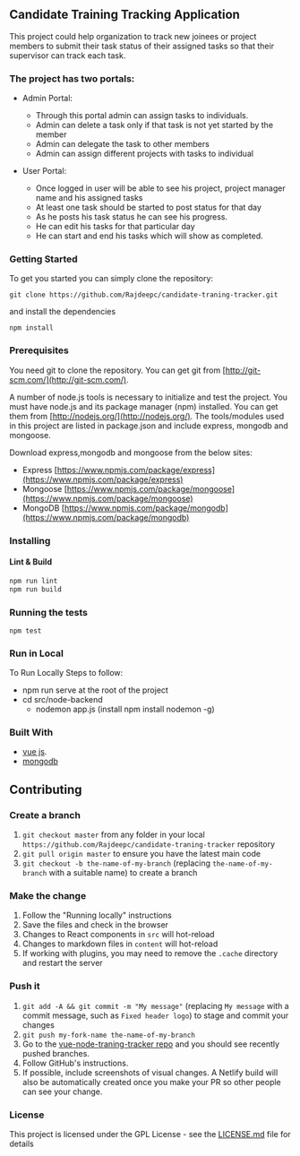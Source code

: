 ## Candidate Training Tracking Application

This project could help organization to track new joinees or project members to submit their task status of their assigned tasks so that their supervisor can track each task.

### The project has two portals:
 * Admin Portal:
    - Through this portal admin can assign tasks to individuals.
    - Admin can delete a task only if that task is not yet started by the member
    - Admin can delegate the task to other members
    - Admin can assign different projects with tasks to individual

* User Portal: 
    - Once logged in user will be able to see his project, project manager name and his assigned tasks
    - At least one task should be started to post status for that day
    - As he posts his task status he can see his progress.
    - He can edit his tasks for that particular day
    - He can start and end his tasks which will show as completed.

### Getting Started
To get you started you can simply clone the repository:

```
git clone https://github.com/Rajdeepc/candidate-traning-tracker.git
```
and install the dependencies
```
npm install
```

### Prerequisites
You need git to clone the repository. You can get git from
[http://git-scm.com/](http://git-scm.com/).

A number of node.js tools is necessary to initialize and test the project. You must have node.js and its package manager (npm) installed. You can get them from  [http://nodejs.org/](http://nodejs.org/). The tools/modules used in this project are listed in package.json and include express, mongodb and mongoose.

Download express,mongodb and mongoose from the below sites:
 - Express [https://www.npmjs.com/package/express](https://www.npmjs.com/package/express)
 - Mongoose [https://www.npmjs.com/package/mongoose](https://www.npmjs.com/package/mongoose)
 - MongoDB [https://www.npmjs.com/package/mongodb](https://www.npmjs.com/package/mongodb)

### Installing

#### Lint & Build

```sh
npm run lint
npm run build
```

### Running the tests
```
npm test
```


### Run in Local

To Run Locally Steps to follow:

* npm run serve at the root of the project
* cd src/node-backend
    - nodemon app.js (install npm  install nodemon -g)

### Built With

* [vue js](https://github.com/vuejs/vue).
* [mongodb](https://github.com/mongodb/mongo)


## Contributing

### Create a branch

1. `git checkout master` from any folder in your local `https://github.com/Rajdeepc/candidate-traning-tracker` repository
1. `git pull origin master` to ensure you have the latest main code
1. `git checkout -b the-name-of-my-branch` (replacing `the-name-of-my-branch` with a suitable name) to create a branch

### Make the change

1. Follow the "Running locally" instructions
1. Save the files and check in the browser
  1. Changes to React components in `src` will hot-reload
  1. Changes to markdown files in `content` will hot-reload
  1. If working with plugins, you may need to remove the `.cache` directory and restart the server


### Push it

1. `git add -A && git commit -m "My message"` (replacing `My message` with a commit message, such as `Fixed header logo`) to stage and commit your changes
1. `git push my-fork-name the-name-of-my-branch`
1. Go to the [vue-node-traning-tracker repo](https://github.com/Rajdeepc/candidate-traning-tracker) and you should see recently pushed branches.
1. Follow GitHub's instructions.
1. If possible, include screenshots of visual changes. A Netlify build will also be automatically created once you make your PR so other people can see your change.


### License

This project is licensed under the GPL License - see the [LICENSE.md](LICENSE.md) file for details
